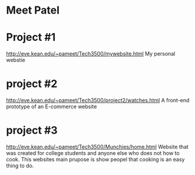 # Meet Patel

# Project #1
http://eve.kean.edu/~pameet/Tech3500/mywebsite.html
My personal webstie  

# project #2
http://eve.kean.edu/~pameet/Tech3500/project2/watches.html
A front-end prototype of an E-commerce website 

# project #3
http://eve.kean.edu/~pameet/Tech3500/Munchies/home.html
Website that was created for college students and anyone else who does not how to cook. This websites main prupose is show peopel that cooking is an easy thing to do.
